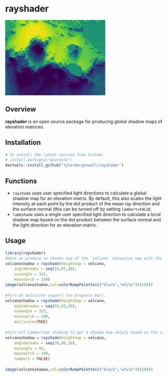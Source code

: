 
rayshader
=========

<img src="man/figures/volcano_r_small.gif" ></img>

Overview
--------

**rayshader** is an open source package for producing global shadow maps of elevation matrices.

Installation
------------

``` r
# To install the latest version from Github:
# install.packages("devtools")
devtools::install_github("tylermorganwall/rayshader")
```

Functions
---------

-   `rayshade` uses user specified light directions to calculate a global shadow map for an elevation matrix. By default, this also scales the light intensity at each point by the dot product of the mean ray direction and the surface normal (this can be turned off by setting `lambert=FALSE`.
-   `lambshade` uses a single user specified light direction to calculate a local shadow map based on the dot product between the surface normal and the light direction for an elevation matrix.

Usage
-----

``` r
library(rayshader)
#Here we produce an shadow map of the `volcano` elevation map with the light from the NE.
volcanoshadow = rayshade(heightmap = volcano, 
    anglebreaks = seq(55,65,10), 
    sunangle = 315, 
    maxsearch = 100)
image(volcanoshadow,col=colorRampPalette(c("black","white"))(100))
    
#Turn on multicore support (no progress bar).
volcanoshadow = rayshade(heightmap = volcano, 
    anglebreaks = seq(55,65,10), 
    sunangle = 315, 
    maxsearch = 100,
    multicore=TRUE)
    
#Turn off Lambertian shading to get a shadow map solely based on the raytraced shadows.
volcanoshadow = rayshade(heightmap = volcano, 
    anglebreaks = seq(30,40,10), 
    sunangle = 45, 
    maxsearch = 100,
    lambert = FALSE)
    
image(volcanoshadow,col=colorRampPalette(c("black","white"))(100))
```
